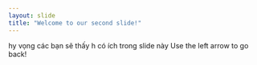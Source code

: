```yaml
---
layout: slide
title: "Welcome to our second slide!"
---
```

hy vọng các bạn sẽ thấy h có ích trong slide này
Use the left arrow to go back!
